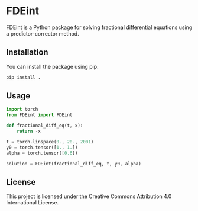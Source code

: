 # FDEint

FDEint is a Python package for solving fractional differential equations using a predictor-corrector method.

## Installation

You can install the package using pip:

```bash
pip install .
```
## Usage
    
```python
import torch
from FDEint import FDEint

def fractional_diff_eq(t, x):
    return -x

t = torch.linspace(0., 20., 2001)
y0 = torch.tensor([1., 1.])
alpha = torch.tensor([0.6])

solution = FDEint(fractional_diff_eq, t, y0, alpha)
```
## License
This project is licensed under the Creative Commons Attribution 4.0 International License.
